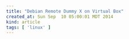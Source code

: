 ```yaml
---
title: "Debian Remote Dummy X on Virtual Box"
created_at: Sun Sep  10 05:00:01 MDT 2014
kind: article
tags: [ 'linux' ]
---
```


